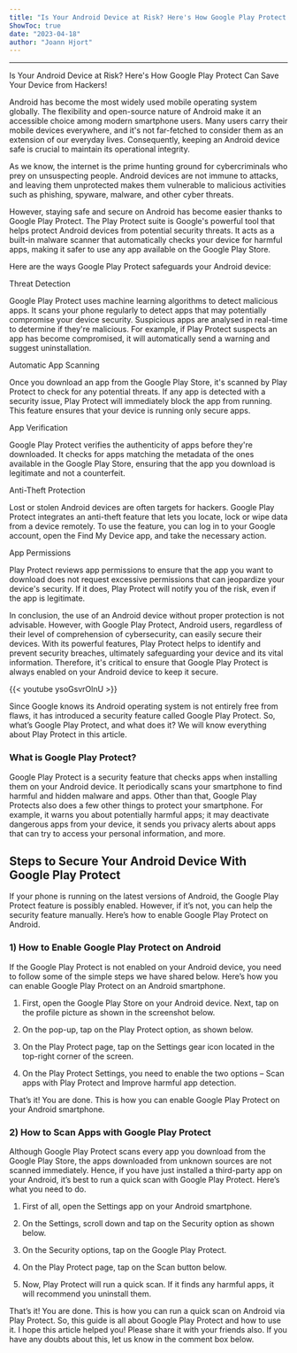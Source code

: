 ```yaml
---
title: "Is Your Android Device at Risk? Here's How Google Play Protect Can Save Your Device from Hackers!"
ShowToc: true 
date: "2023-04-18"
author: "Joann Hjort"
---
```

*****
Is Your Android Device at Risk? Here's How Google Play Protect Can Save Your Device from Hackers!

Android has become the most widely used mobile operating system globally. The flexibility and open-source nature of Android make it an accessible choice among modern smartphone users. Many users carry their mobile devices everywhere, and it's not far-fetched to consider them as an extension of our everyday lives. Consequently, keeping an Android device safe is crucial to maintain its operational integrity.

As we know, the internet is the prime hunting ground for cybercriminals who prey on unsuspecting people. Android devices are not immune to attacks, and leaving them unprotected makes them vulnerable to malicious activities such as phishing, spyware, malware, and other cyber threats.

However, staying safe and secure on Android has become easier thanks to Google Play Protect. The Play Protect suite is Google's powerful tool that helps protect Android devices from potential security threats. It acts as a built-in malware scanner that automatically checks your device for harmful apps, making it safer to use any app available on the Google Play Store.

Here are the ways Google Play Protect safeguards your Android device:

Threat Detection

Google Play Protect uses machine learning algorithms to detect malicious apps. It scans your phone regularly to detect apps that may potentially compromise your device security. Suspicious apps are analysed in real-time to determine if they're malicious. For example, if Play Protect suspects an app has become compromised, it will automatically send a warning and suggest uninstallation.

Automatic App Scanning

Once you download an app from the Google Play Store, it's scanned by Play Protect to check for any potential threats. If any app is detected with a security issue, Play Protect will immediately block the app from running. This feature ensures that your device is running only secure apps.

App Verification

Google Play Protect verifies the authenticity of apps before they're downloaded. It checks for apps matching the metadata of the ones available in the Google Play Store, ensuring that the app you download is legitimate and not a counterfeit.

Anti-Theft Protection

Lost or stolen Android devices are often targets for hackers. Google Play Protect integrates an anti-theft feature that lets you locate, lock or wipe data from a device remotely. To use the feature, you can log in to your Google account, open the Find My Device app, and take the necessary action.

App Permissions

Play Protect reviews app permissions to ensure that the app you want to download does not request excessive permissions that can jeopardize your device's security. If it does, Play Protect will notify you of the risk, even if the app is legitimate.

In conclusion, the use of an Android device without proper protection is not advisable. However, with Google Play Protect, Android users, regardless of their level of comprehension of cybersecurity, can easily secure their devices. With its powerful features, Play Protect helps to identify and prevent security breaches, ultimately safeguarding your device and its vital information. Therefore, it's critical to ensure that Google Play Protect is always enabled on your Android device to keep it secure.

{{< youtube ysoGsvrOlnU >}} 



Since Google knows its Android operating system is not entirely free from flaws, it has introduced a security feature called Google Play Protect. So, what’s Google Play Protect, and what does it? We will know everything about Play Protect in this article.

 
### What is Google Play Protect?


Google Play Protect is a security feature that checks apps when installing them on your Android device. It periodically scans your smartphone to find harmful and hidden malware and apps.
Other than that, Google Play Protects also does a few other things to protect your smartphone. For example, it warns you about potentially harmful apps; it may deactivate dangerous apps from your device, it sends you privacy alerts about apps that can try to access your personal information, and more.

 
## Steps to Secure Your Android Device With Google Play Protect


If your phone is running on the latest versions of Android, the Google Play Protect feature is possibly enabled. However, if it’s not, you can help the security feature manually. Here’s how to enable Google Play Protect on Android.

 
### 1) How to Enable Google Play Protect on Android


If the Google Play Protect is not enabled on your Android device, you need to follow some of the simple steps we have shared below. Here’s how you can enable Google Play Protect on an Android smartphone.
1. First, open the Google Play Store on your Android device. Next, tap on the profile picture as shown in the screenshot below.

2. On the pop-up, tap on the Play Protect option, as shown below.

3. On the Play Protect page, tap on the Settings gear icon located in the top-right corner of the screen.

4. On the Play Protect Settings, you need to enable the two options – Scan apps with Play Protect and Improve harmful app detection.

That’s it! You are done. This is how you can enable Google Play Protect on your Android smartphone.

 
### 2) How to Scan Apps with Google Play Protect


Although Google Play Protect scans every app you download from the Google Play Store, the apps downloaded from unknown sources are not scanned immediately. Hence, if you have just installed a third-party app on your Android, it’s best to run a quick scan with Google Play Protect. Here’s what you need to do.
1. First of all, open the Settings app on your Android smartphone.

2. On the Settings, scroll down and tap on the Security option as shown below.

3. On the Security options, tap on the Google Play Protect.

4. On the Play Protect page, tap on the Scan button below.

5. Now, Play Protect will run a quick scan. If it finds any harmful apps, it will recommend you uninstall them.

That’s it! You are done. This is how you can run a quick scan on Android via Play Protect.
So, this guide is all about Google Play Protect and how to use it. I hope this article helped you! Please share it with your friends also. If you have any doubts about this, let us know in the comment box below.





